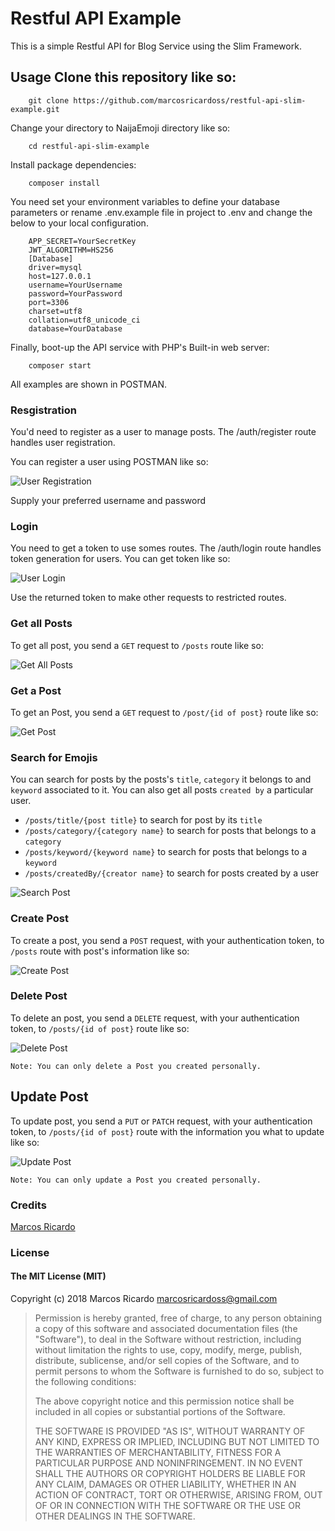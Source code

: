 # Restful API Example

This is a simple Restful API for Blog Service using the Slim Framework.

## Usage Clone this repository like so:

```
    git clone https://github.com/marcosricardoss/restful-api-slim-example.git
```

Change your directory to NaijaEmoji directory like so:

```
    cd restful-api-slim-example
```    

Install package dependencies:

```
    composer install
```    

You need set your environment variables to define your database parameters or rename .env.example file in project to .env and change the below to your local configuration.

```
    APP_SECRET=YourSecretKey 
    JWT_ALGORITHM=HS256
    [Database]
    driver=mysql
    host=127.0.0.1
    username=YourUsername
    password=YourPassword
    port=3306
    charset=utf8
    collation=utf8_unicode_ci
    database=YourDatabase
```

Finally, boot-up the API service with PHP's Built-in web server:

```    
    composer start
```    

All examples are shown in POSTMAN.

### Resgistration

You'd need to register as a user to manage posts. The /auth/register route handles user registration.

You can register a user using POSTMAN like so:

![User Registration](screenshots/screenshot_registration.png "User Registration")

Supply your preferred username and password

### Login

You need to get a token to use somes routes. The /auth/login route handles token generation for users. You can get token like so:

![User Login](screenshots/screenshot_login.png "User Login")

Use the returned token to make other requests to restricted routes.

### Get all Posts

To get all post, you send a `GET` request to `/posts` route like so:

![Get All Posts](screenshots/screenshot_get_all_posts.png "Get All Posts")

### Get a Post
To get an Post, you send a `GET` request to `/post/{id of post}` route like so:

![Get Post](screenshots/screenshot_get_a_post.png "Get Post")

### Search for Emojis
You can search for posts by the posts's `title`, `category` it belongs to and `keyword` associated to it. You can also get all posts `created by` a particular user.  
* `/posts/title/{post title}` to search for post by its `title`
* `/posts/category/{category name}` to search for posts that belongs to a `category`
* `/posts/keyword/{keyword name}` to search for posts that belongs to a `keyword`
* `/posts/createdBy/{creator name}` to search for posts created by a user

![Search Post](screenshots/screenshot_search_posts.png "Search Post")

### Create Post
To create a post, you send a `POST` request, with your authentication token, to `/posts` route with post's information like so:

![Create Post](screenshots/screenshot_create_post.png "Create Post")

### Delete Post
To delete an post, you send a `DELETE` request, with your authentication token, to `/posts/{id of post}` route like so:

![Delete Post](screenshots/screenshot_delete_post.png "Delete Post")

`Note: You can only delete a Post you created personally.`

## Update Post
To update post, you send a `PUT` or `PATCH` request, with your authentication token, to `/posts/{id of post}` route with the information you what to update like so:

![Update Post](screenshots/screenshot_update_post.png "Update Post")

`Note: You can only update a Post you created personally.`

### Credits

[Marcos Ricardo](https://github.com/marcosricardoss/)

### License

#### The MIT License (MIT)

Copyright (c) 2018 Marcos Ricardo <marcosricardoss@gmail.com>

> Permission is hereby granted, free of charge, to any person obtaining a copy
> of this software and associated documentation files (the "Software"), to deal
> in the Software without restriction, including without limitation the rights
> to use, copy, modify, merge, publish, distribute, sublicense, and/or sell
> copies of the Software, and to permit persons to whom the Software is
> furnished to do so, subject to the following conditions:
>
> The above copyright notice and this permission notice shall be included in
> all copies or substantial portions of the Software.
>
> THE SOFTWARE IS PROVIDED "AS IS", WITHOUT WARRANTY OF ANY KIND, EXPRESS OR
> IMPLIED, INCLUDING BUT NOT LIMITED TO THE WARRANTIES OF MERCHANTABILITY,
> FITNESS FOR A PARTICULAR PURPOSE AND NONINFRINGEMENT. IN NO EVENT SHALL THE
> AUTHORS OR COPYRIGHT HOLDERS BE LIABLE FOR ANY CLAIM, DAMAGES OR OTHER
> LIABILITY, WHETHER IN AN ACTION OF CONTRACT, TORT OR OTHERWISE, ARISING FROM,
> OUT OF OR IN CONNECTION WITH THE SOFTWARE OR THE USE OR OTHER DEALINGS IN
> THE SOFTWARE.